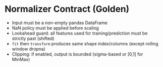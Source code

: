# Normalizer Contract (Golden)
- Input must be a non-empty pandas DataFrame
- NaN policy must be applied before scaling
- Lookahead guard: all features used for training/prediction must be strictly past (shifted)
- `fit` then `transform` produces same shape index/columns (except rolling window dropna)
- Clipping: if enabled, output is bounded (sigma-based or [0,1] for MinMax)
